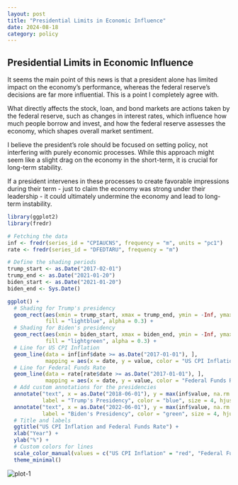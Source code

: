```yaml
---
layout: post
title: "Presidential Limits in Economic Influence"
date: 2024-08-18
category: policy
---
```


## Presidential Limits in Economic Influence

It seems the main point of this news is that a president alone has
limited impact on the economy’s performance, whereas the federal
reserve’s decisions are far more influential. This is a point I
completely agree with.

What directly affects the stock, loan, and bond markets are actions
taken by the federal reserve, such as changes in interest rates, which
influence how much people borrow and invest, and how the federal reserve
assesses the economy, which shapes overall market sentiment.

I believe the president’s role should be focused on setting policy, not
interfering with purely economic processes. While this approach might
seem like a slight drag on the economy in the short-term, it is crucial
for long-term stability.

If a president intervenes in these processes to create favorable
impressions during their term - just to claim the economy was strong
under their leadership - it could ultimately undermine the economy and
lead to long-term instability.

``` r
library(ggplot2)
library(fredr)

# Fetching the data
inf <- fredr(series_id = "CPIAUCNS", frequency = "m", units = "pc1")
rate <- fredr(series_id = "DFEDTARU", frequency = "m")

# Define the shading periods
trump_start <- as.Date("2017-02-01")
trump_end <- as.Date("2021-01-20")
biden_start <- as.Date("2021-01-20")
biden_end <- Sys.Date()

ggplot() +
  # Shading for Trump's presidency
  geom_rect(aes(xmin = trump_start, xmax = trump_end, ymin = -Inf, ymax = Inf),
            fill = "lightblue", alpha = 0.3) +
  # Shading for Biden's presidency
  geom_rect(aes(xmin = biden_start, xmax = biden_end, ymin = -Inf, ymax = Inf),
            fill = "lightgreen", alpha = 0.3) +
  # Line for US CPI Inflation
  geom_line(data = inf[inf$date >= as.Date("2017-01-01"), ], 
            mapping = aes(x = date, y = value, color = "US CPI Inflation"), linewidth = 1) +
  # Line for Federal Funds Rate
  geom_line(data = rate[rate$date >= as.Date("2017-01-01"), ], 
            mapping = aes(x = date, y = value, color = "Federal Funds Rate"), linewidth = 1) +
  # Add custom annotations for the presidencies
  annotate("text", x = as.Date("2018-06-01"), y = max(inf$value, na.rm = TRUE), 
           label = "Trump's Presidency", color = "blue", size = 4, hjust = 0) +
  annotate("text", x = as.Date("2022-06-01"), y = max(inf$value, na.rm = TRUE), 
           label = "Biden's Presidency", color = "green", size = 4, hjust = 0) +
  # Title and labels
  ggtitle("US CPI Inflation and Federal Funds Rate") +
  xlab("Year") +
  ylab("%") +
  # Custom colors for lines
  scale_color_manual(values = c("US CPI Inflation" = "red", "Federal Funds Rate" = "blue")) +
  theme_minimal()
```
![plot-1](/images/2024-08-18-Presidential-Limits-in-Economic-Influence/plot-1.png)<!-- -->
